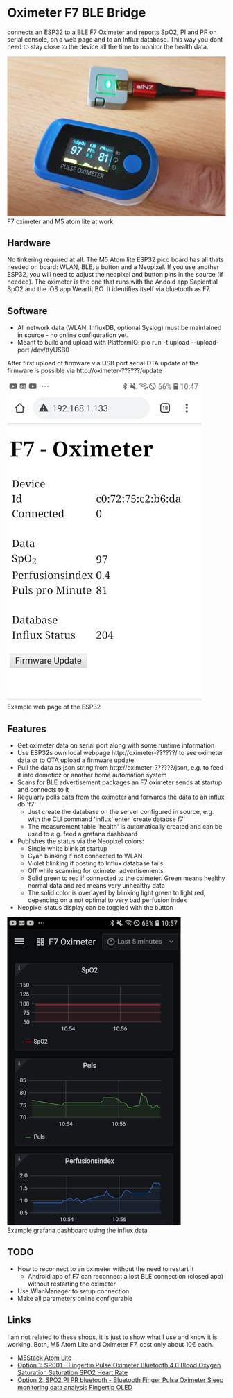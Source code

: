 # Oximeter F7 BLE Bridge

connects an ESP32 to a BLE F7 Oximeter and reports SpO2, PI and PR on serial console, on a web page and to an Influx database.
This way you dont need to stay close to the device all the time to monitor the health data.

![F7 and Atom](pics/f7-oximeter-and-m5-atom-lite.png)  
F7 oximeter and M5 atom lite at work

## Hardware
No tinkering required at all. The M5 Atom lite ESP32 pico board has all thats needed on board: WLAN, BLE, a button and a Neopixel.
If you use another ESP32, you will need to adjust the neopixel and button pins in the source (if needed).
The oximeter is the one that runs with the Andoid app Sapiential SpO2 and the iOS app Wearfit BO. It identifies itself via bluetooth as F7.

## Software
* All network data (WLAN, InfluxDB, optional Syslog) must be maintained in source - no online configuration yet.
* Meant to build and upload with PlatformIO: 
  pio run -t upload --upload-port /dev/ttyUSB0

After first upload of firmware via USB port serial OTA update of the firmware is possible via http://oximeter-??????/update

![F7 web page](pics/f7-oximeter-bridge-web-page.jpg)  
Example web page of the ESP32

## Features
* Get oximeter data on serial port along with some runtime information
* Use ESP32s own local webpage http://oximeter-??????/ to see oximeter data or to OTA upload a firmware update
* Pull the data as json string from http://oximeter-??????/json, e.g. to feed it into domoticz or another home automation system
* Scans for BLE advertisement packages an F7 oximeter sends at startup and connects to it
* Regularly polls data from the oximeter and forwards the data to an influx db 'f7'  
  - Just create the database on the server configured in source, e.g. with the CLI command 'influx' enter 'create databse f7'
  - The measurement table 'health' is automatically created and can be used to e.g. feed a grafana dashboard
* Publishes the status via the Neopixel colors:  
  - Single white blink at startup
  - Cyan blinking if not connected to WLAN
  - Violet blinking if posting to Influx database fails
  - Off while scanning for oximeter advertisements
  - Solid green to red if connected to the oximeter. Green means healthy normal data and red means very unhealthy data
  - The solid color is overlayed by blinking light green to light red, depending on a not optimal to very bad perfusion index
* Neopixel status display can be toggled with the button

![F7 on grafana dashboard](pics/f7-oximeter-bridge-grafana.jpg)  
Example grafana dashboard using the influx data

## TODO
* How to reconnect to an oximeter without the need to restart it  
  - Android app of F7 can reconnect a lost BLE connection (closed app) without restarting the oximeter.
* Use WlanManager to setup connection
* Make all parameters online configurable

## Links
I am not related to these shops, it is just to show what I use and know it is working. 
Both, M5 Atom Lite and Oximeter F7, cost only about 10€ each.
* [M5Stack Atom Lite](https://eckstein-shop.de/M5Stack-ATOM-Lite-ESP32-Development-Kit-ESP32-PICO-Chip-mit-WiFi-und-Bluetooth)
* [Option 1: SP001 - Fingertip Pulse Oximeter Bluetooth 4.0 Blood Oxygen Saturation Saturation SPO2 Heart Rate](https://a.aliexpress.com/_uXQZXl)
* [Option 2: SPO2 PI PR bluetooth - Bluetooth Finger Pulse Oximeter Sleep monitoring data analysis Fingertip OLED](https://a.aliexpress.com/_vWpxsn)
